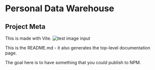 # Personal Data Warehouse

## Project Meta

This is made with Vite.
![test image input](/vite.svg)

This is the README.md - it also generates the top-level documentation page.

The goal here is to have something that you could publish to NPM.